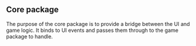 ## Core package

The purpose of the core package is to provide a bridge between the UI and game logic.
It binds to UI events and passes them through to the game package to handle.